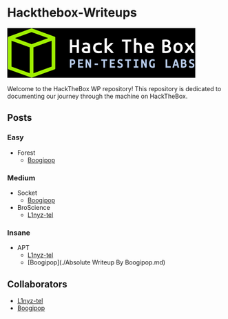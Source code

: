 # Hackthebox-Writeups

![](htb-logo.png)

Welcome to the HackTheBox WP repository! This repository is dedicated to documenting our journey through the machine on HackTheBox.

## Posts

### Easy

- Forest
  - [Boogipop](./Forest-Boogipop.md)

### Medium

- Socket
  - [Boogipop](./Socket-Boogipop.md)
- BroScience
  - [L1nyz-tel](./BroScience-L1nyz-tel.md)

### Insane

- APT
  - [L1nyz-tel](./APT-L1nyz-tel.md)
  - [Boogipop](./Absolute Writeup By Boogipop.md)

## Collaborators

- [L1nyz-tel](https://github.com/linyz-tel)
- [Boogipop](https://github.com/Boogipop)

